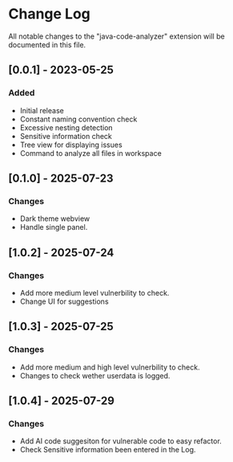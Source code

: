 # Change Log

All notable changes to the "java-code-analyzer" extension will be documented in this file.

## [0.0.1] - 2023-05-25

### Added
- Initial release
- Constant naming convention check
- Excessive nesting detection
- Sensitive information check
- Tree view for displaying issues
- Command to analyze all files in workspace

## [0.1.0] - 2025-07-23

### Changes
- Dark theme webview
- Handle single panel.

## [1.0.2] - 2025-07-24

### Changes
- Add more medium level vulnerbility to check.
- Change UI for suggestions

## [1.0.3] - 2025-07-25

### Changes
- Add more medium and high level vulnerbility to check.
- Changes to check wether userdata is logged.

## [1.0.4] - 2025-07-29

### Changes
- Add AI code suggesiton for vulnerable code to easy refactor.
- Check Sensitive information been entered in the Log.

